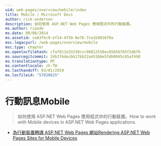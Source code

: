 ```yaml
---
uid: web-pages/overview/mobile/index
title: Mobile | Microsoft Docs
author: rick-anderson
description: 如何使用 ASP.NET Web Pages 應用程式中的行動裝置。
ms.author: riande
ms.date: 09/08/2014
ms.assetid: ce83fbc9-ef24-4f59-8e76-7ca1b983bf9a
msc.legacyurl: /web-pages/overview/mobile
msc.type: chapter
ms.openlocfilehash: cfaf011e33238ccc96812510ac856567b5f2dbf6
ms.sourcegitcommit: 24b1f6decbb17bb22a45166e5fdb0845c65af498
ms.translationtype: MT
ms.contentlocale: zh-TW
ms.lasthandoff: 03/01/2019
ms.locfileid: "57020625"
---
```

<a name="mobile"></a><span data-ttu-id="45231-103">行動訊息</span><span class="sxs-lookup"><span data-stu-id="45231-103">Mobile</span></span>
====================
> <span data-ttu-id="45231-104">如何使用 ASP.NET Web Pages 應用程式中的行動裝置。</span><span class="sxs-lookup"><span data-stu-id="45231-104">How to work with Mobile devices in ASP.NET Web Pages applications.</span></span>


- [<span data-ttu-id="45231-105">為行動裝置轉譯 ASP.NET Web Pages 網站</span><span class="sxs-lookup"><span data-stu-id="45231-105">Rendering ASP.NET Web Pages Sites for Mobile Devices</span></span>](rendering-aspnet-web-pages-sites-for-mobile-devices.md)
